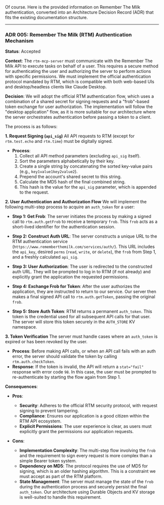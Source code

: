 Of course. Here is the provided information on Remember The Milk authentication, converted into an Architecture Decision Record (ADR) that fits the existing documentation structure.

***

### ADR 005: Remember The Milk (RTM) Authentication Mechanism

**Status**: Accepted

**Context**:
The `rtm-mcp-server` must communicate with the Remember The Milk API to execute tasks on behalf of a user. This requires a secure method for authenticating the user and authorizing the server to perform actions with specific permissions. We must implement the official authentication protocol mandated by RTM, which is compatible with both web-based UIs and desktop/headless clients like Claude Desktop.

**Decision**:
We will adopt the official RTM authentication flow, which uses a combination of a shared secret for signing requests and a "frob"-based token exchange for user authorization. The implementation will follow the "desktop application" flow, as it is more suitable for our architecture where the server orchestrates authentication before passing a token to a client.

The process is as follows:

**1. Request Signing (`api_sig`)**
All API requests to RTM (except for `rtm.test.echo` and `rtm.time`) must be digitally signed.

* **Process**:
    1.  Collect all API method parameters (excluding `api_sig` itself).
    2.  Sort the parameters alphabetically by their key.
    3.  Create a single string by concatenating the sorted key-value pairs (e.g., `key1value1key2value2`).
    4.  Prepend the account's shared secret to this string.
    5.  Calculate the MD5 hash of the final combined string.
    6.  This hash is the value for the `api_sig` parameter, which is appended to the request.

**2. User Authentication and Authorization Flow**
We will implement the following multi-step process to acquire an `auth_token` for a user:

* **Step 1: Get Frob**: The server initiates the process by making a signed call to `rtm.auth.getFrob` to receive a temporary `frob`. This `frob` acts as a short-lived identifier for the authentication session.

* **Step 2: Construct Auth URL**: The server constructs a unique URL to the RTM authentication service (`https://www.rememberthemilk.com/services/auth/`). This URL includes the `api_key`, desired `perms` (`read`, `write`, or `delete`), the `frob` from Step 1, and a freshly calculated `api_sig`.

* **Step 3: User Authorization**: The user is redirected to the constructed auth URL. They will be prompted to log in to RTM (if not already) and explicitly grant the application the requested permissions.

* **Step 4: Exchange Frob for Token**: After the user authorizes the application, they are instructed to return to our service. Our server then makes a final signed API call to `rtm.auth.getToken`, passing the original `frob`.

* **Step 5: Store Auth Token**: RTM returns a permanent `auth_token`. This token is the credential used for all subsequent API calls for that user. The server will store this token securely in the `AUTH_STORE` KV namespace.

**3. Token Verification**
The server must handle cases where an `auth_token` is expired or has been revoked by the user.

* **Process**: Before making API calls, or when an API call fails with an auth error, the server should validate the token by calling `rtm.auth.checkToken`.
* **Response**: If the token is invalid, the API will return a `stat="fail"` response with error code `98`. In this case, the user must be prompted to re-authenticate by starting the flow again from Step 1.

**Consequences**:

* **Pros**:
    * **Security**: Adheres to the official RTM security protocol, with request signing to prevent tampering.
    * **Compliance**: Ensures our application is a good citizen within the RTM API ecosystem.
    * **Explicit Permissions**: The user experience is clear, as users must explicitly grant the permissions our application requests.

* **Cons**:
    * **Implementation Complexity**: The multi-step flow involving the `frob` and the requirement to sign every request is more complex than a simple Bearer token system.
    * **Dependency on MD5**: The protocol requires the use of MD5 for signing, which is an older hashing algorithm. This is a constraint we must accept as part of the RTM platform.
    * **State Management**: The server must manage the state of the `frob` during the authentication process and securely persist the final `auth_token`. Our architecture using Durable Objects and KV storage is well-suited to handle this requirement.